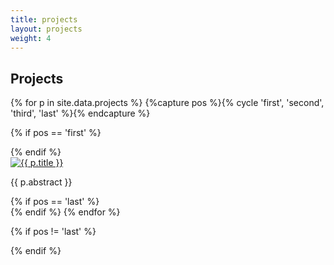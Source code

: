 ```yaml
---
title: projects
layout: projects
weight: 4
---
```


<section>
	<h1>Projects</h1>
</section>

<section class="projects">

{% for p in site.data.projects %}
{%capture pos %}{% cycle 'first', 'second', 'third', 'last' %}{% endcapture %}


{% if pos == 'first' %}
<div class='grid no-gutters'>
{% endif %}
<div class='unit one-quarter'>
<a href="{{ p.link }}"><img src='img/{{ p.picture }}' onmouseover="this.src='img/{{ p.picture_change }}'" onmouseout="this.src='img/{{ p.picture }}'" alt="{{ p.title }}" /></a><p>{{ p.abstract }}</p>
</div>
{% if pos == 'last' %}
</div> <!-- grid -->
<div class="clearfix"></div>
{% endif %}
{% endfor %}

{% if pos != 'last' %}
</div> <!-- grid -->
<div class="clearfix"></div>
{% endif %}

</section>
